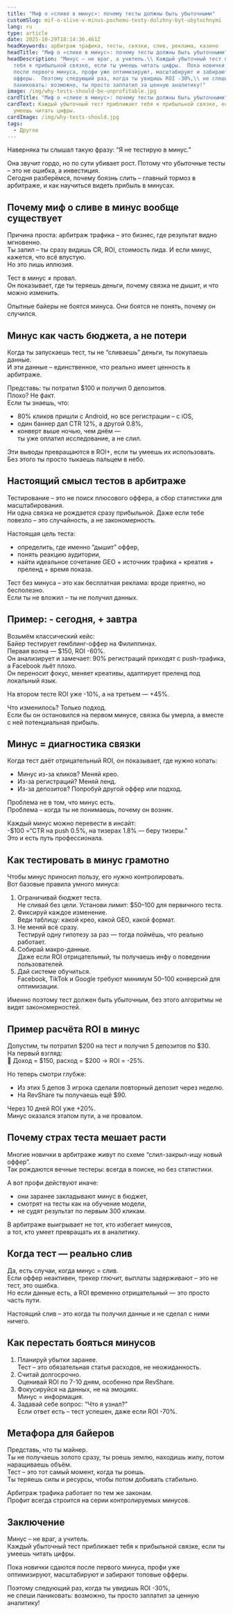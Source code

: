 ```yaml
---
title: "Миф о «сливе в минус»: почему тесты должны быть убыточными"
customSlug: mif-o-slive-v-minus-pochemu-testy-dolzhny-byt-ubytochnymi
lang: ru
type: article
date: 2025-10-29T18:14:36.461Z
headKeywords: арбитраж трафика, тесты, связки, слив, реклама, казино
headTitle: "Миф о «сливе в минус»: почему тесты должны быть убыточными"
headDescription: "Минус – не враг, а учитель.\\ Каждый убыточный тест приближает
  тебя к прибыльной связке, если ты умеешь читать цифры.  Пока новички сдаются
  после первого минуса, профи уже оптимизируют, масштабируют и забирают топовые
  офферы.  Поэтому следующий раз, когда ты увидишь ROI -30%,\\ не спеши
  паниковать: возможно, ты просто заплатил за ценную аналитику!"
image: /img/why-tests-should-be-unprofitable.jpg
cardTitle: "Миф о «сливе в минус»: почему тесты должны быть убыточными"
cardText: Каждый убыточный тест приближает тебя к прибыльной связке, если ты
  умеешь читать цифры.
cardImage: /img/why-tests-should.jpg
tags:
  - Другое
---
```

Наверняка ты слышал такую фразу: “Я не тестирую в минус.”

Она звучит гордо, но по сути убивает рост. Потому что убыточные тесты – это не ошибка, а инвестиция.\
Сегодня разберёмся, почему боязнь слить – главный тормоз в арбитраже, и как научиться видеть прибыль в минусах.



## Почему миф о сливе в минус вообще существует

Причина проста: арбитраж трафика – это бизнес, где результат видно мгновенно.\
Ты залил – ты сразу видишь CR, ROI, стоимость лида. И если минус, кажется, что всё впустую.\
Но это лишь иллюзия.

Тест в минус ≠ провал.\
Он показывает, где ты теряешь деньги, почему связка не дышит, и что можно изменить.

Опытные байеры не боятся минуса. Они боятся не понять, почему он случился.



## Минус как часть бюджета, а не потери

Когда ты запускаешь тест, ты не “сливаешь” деньги, ты покупаешь данные.\
И эти данные – единственное, что реально имеет ценность в арбитраже.

Представь: ты потратил $100 и получил 0 депозитов.\
Плохо? Не факт.\
Если ты знаешь, что:

* 80% кликов пришли с Android, но все регистрации – с iOS,
* один баннер дал CTR 12%, а другой 0.8%,
* конверт выше ночью, чем днём —\
  ты уже оплатил исследование, а не слил.

Эти выводы превращаются в ROI+, если ты умеешь их использовать.\
Без этого ты просто тыкаешь пальцем в небо.



## Настоящий смысл тестов в арбитраже

Тестирование – это не поиск плюсового оффера, а сбор статистики для масштабирования.\
Ни одна связка не рождается сразу прибыльной. Даже если тебе повезло – это случайность, а не закономерность.

Настоящая цель теста:

* определить, где именно “дышит” оффер,
* понять реакцию аудитории,
* найти идеальное сочетание GEO + источник трафика + креатив + преленд + время показа.

Тест без минуса – это как бесплатная реклама: вроде приятно, но бесполезно.\
Если ты не вложил – ты не получил данных.



## Пример: - сегодня, + завтра

Возьмём классический кейс:\
Байер тестирует гемблинг-оффер на Филиппинах.\
Первая волна — $150, ROI -60%.\
Он анализирует и замечает: 90% регистраций приходят с push-трафика, а Facebook льёт плохо.\
Он переносит фокус, меняет креативы, адаптирует преленд под локальный язык.

На втором тесте ROI уже -10%, а на третьем — +45%.

Что изменилось? Только подход.\
Если бы он остановился на первом минусе, связка бы умерла, а вместе с ней потенциальная прибыль.



## Минус = диагностика связки

Когда тест даёт отрицательный ROI, он показывает, где нужно копать:

* Минус из-за кликов? Меняй крео.
* Из-за регистраций? Меняй ленд.
* Из-за депозитов? Попробуй другой оффер или подход.

Проблема не в том, что минус есть.\
Проблема – когда ты не понимаешь, почему он возник.

Каждый минус можно перевести в инсайт:\
-$100 =“CTR на push 0.5%, на тизерах 1.8% — беру тизеры.”\
Это и есть путь профессионала.



## Как тестировать в минус грамотно

Чтобы минус приносил пользу, его нужно контролировать.\
Вот базовые правила умного минуса:

1. Ограничивай бюджет теста.\
   Не сливай без цели. Установи лимит: $50–100 для первичного теста.
2. Фиксируй каждое изменение.\
   Веди таблицу: какой крео, какой GEO, какой формат.
3. Не меняй всё сразу.\
   Тестируй одну гипотезу за раз — тогда поймёшь, что реально работает.
4. Собирай макро-данные.\
   Даже если ROI отрицательный, ты получаешь инфу о поведении пользователей.
5. Дай системе обучиться.\
   Facebook, TikTok и Google требуют минимум 50–100 конверсий для оптимизации.

Именно поэтому тест должен быть убыточным, без этого алгоритмы не видят закономерностей.



## Пример расчёта ROI в минус

Допустим, ты потратил $200 на тест и получил 5 депозитов по $30.\
На первый взгляд:\
💸 Доход = $150, расход = $200 → ROI = -25%.

Но теперь смотри глубже:

* Из этих 5 депов 3 игрока сделали повторный депозит через неделю.
* На RevShare ты получаешь ещё $90.

Через 10 дней ROI уже +20%.\
Минус оказался этапом пути, а не провалом.



## Почему страх теста мешает расти

Многие новички в арбитраже живут по схеме “слил-закрыл-ищу новый оффер”.\
Так рождаются вечные тестеры: всегда в поиске, но без статистики.

А вот профи действуют иначе:

* они заранее закладывают минус в бюджет,
* смотрят на тесты как на обучение модели,
* не судят результат по первым 300 кликам.

В арбитраже выигрывает не тот, кто избегает минусов,\
а тот, кто умеет превращать их в аналитику.



## Когда тест — реально слив

Да, есть случаи, когда минус = слив.\
Если оффер неактивен, трекер глючит, выплаты задерживают – это не тест, это ошибка.\
Но если данные есть, а ROI временно отрицательный — это просто часть пути.

Настоящий слив – это когда ты получил данные и не сделал с ними ничего.



## Как перестать бояться минусов

1. Планируй убытки заранее.\
   Тест – это обязательная статья расходов, не неожиданность.
2. Считай долгосрочно.\
   Оценивай ROI по 7-10 дням, особенно при RevShare.
3. Фокусируйся на данных, не на эмоциях.\
   Минус = информация.
4. Задавай себе вопрос: “Что я узнал?”\
   Если ответ есть – тест успешен, даже если ROI -70%.



## Метафора для байеров

Представь, что ты майнер.\
Ты не получаешь золото сразу, ты роешь землю, находишь жилу, потом наращиваешь объём.\
Тест – это тот самый момент, когда ты роешь.\
Ты теряешь силы и ресурсы, чтобы потом добывать стабильно.

Арбитраж трафика работает по тем же законам.\
Профит всегда строится на серии контролируемых минусов.



## Заключение

Минус – не враг, а учитель.\
Каждый убыточный тест приближает тебя к прибыльной связке, если ты умеешь читать цифры.

Пока новички сдаются после первого минуса, профи уже оптимизируют, масштабируют и забирают топовые офферы.

Поэтому следующий раз, когда ты увидишь ROI -30%,\
не спеши паниковать: возможно, ты просто заплатил за ценную аналитику!